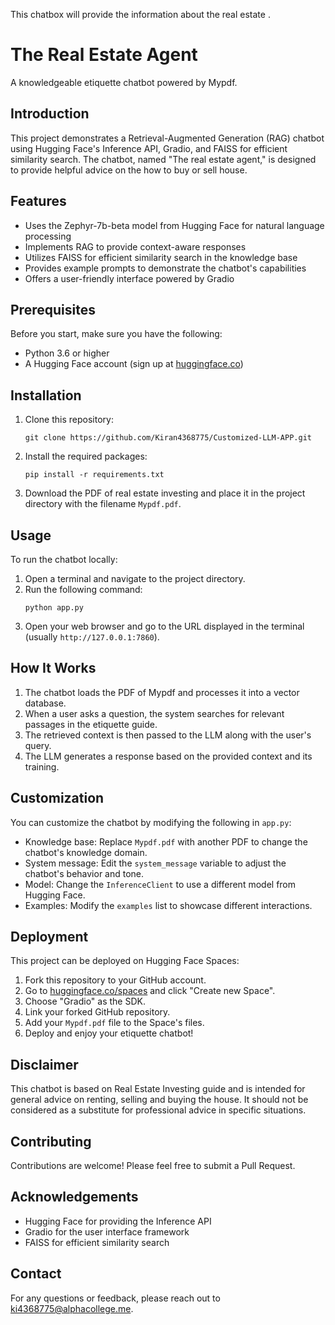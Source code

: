 This chatbox will provide the information about the real estate .

# The Real Estate Agent

A knowledgeable etiquette chatbot powered by Mypdf.

## Introduction

This project demonstrates a Retrieval-Augmented Generation (RAG) chatbot using Hugging Face's Inference API, Gradio, and FAISS for efficient similarity search. The chatbot, named "The real estate agent," is designed to provide helpful advice on the how to buy or sell house.

## Features

- Uses the Zephyr-7b-beta model from Hugging Face for natural language processing
- Implements RAG to provide context-aware responses
- Utilizes FAISS for efficient similarity search in the knowledge base
- Provides example prompts to demonstrate the chatbot's capabilities
- Offers a user-friendly interface powered by Gradio

## Prerequisites

Before you start, make sure you have the following:

- Python 3.6 or higher
- A Hugging Face account (sign up at [huggingface.co](https://huggingface.co/join))

## Installation

1. Clone this repository:
   ```
   git clone https://github.com/Kiran4368775/Customized-LLM-APP.git
   ```

2. Install the required packages:
   ```
   pip install -r requirements.txt
   ```

3. Download the PDF of real estate investing and place it in the project directory with the filename `Mypdf.pdf`.

## Usage

To run the chatbot locally:

1. Open a terminal and navigate to the project directory.
2. Run the following command:
   ```
   python app.py
   ```
3. Open your web browser and go to the URL displayed in the terminal (usually `http://127.0.0.1:7860`).

## How It Works

1. The chatbot loads the PDF of Mypdf and processes it into a vector database.
2. When a user asks a question, the system searches for relevant passages in the etiquette guide.
3. The retrieved context is then passed to the LLM along with the user's query.
4. The LLM generates a response based on the provided context and its training.

## Customization

You can customize the chatbot by modifying the following in `app.py`:

- Knowledge base: Replace `Mypdf.pdf` with another PDF to change the chatbot's knowledge domain.
- System message: Edit the `system_message` variable to adjust the chatbot's behavior and tone.
- Model: Change the `InferenceClient` to use a different model from Hugging Face.
- Examples: Modify the `examples` list to showcase different interactions.

## Deployment

This project can be deployed on Hugging Face Spaces:

1. Fork this repository to your GitHub account.
2. Go to [huggingface.co/spaces](https://huggingface.co/spaces) and click "Create new Space".
3. Choose "Gradio" as the SDK.
4. Link your forked GitHub repository.
5. Add your `Mypdf.pdf` file to the Space's files.
6. Deploy and enjoy your etiquette chatbot!

## Disclaimer

This chatbot is based on Real Estate Investing guide and is intended for general advice on renting, selling and buying the house. It should not be considered as a substitute for professional advice in specific situations.

## Contributing

Contributions are welcome! Please feel free to submit a Pull Request.

## Acknowledgements

- Hugging Face for providing the Inference API
- Gradio for the user interface framework
- FAISS for efficient similarity search

## Contact

For any questions or feedback, please reach out to ki4368775@alphacollege.me.

